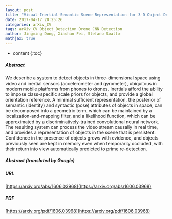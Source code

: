 ```yaml
---
layout: post
title: "Visual-Inertial-Semantic Scene Representation for 3-D Object Detection"
date: 2017-04-17 20:25:26
categories: arXiv_CV
tags: arXiv_CV Object_Detection Drone CNN Detection
author: Jingming Dong, Xiaohan Fei, Stefano Soatto
mathjax: true
---
```


* content
{:toc}

##### Abstract
We describe a system to detect objects in three-dimensional space using video and inertial sensors (accelerometer and gyrometer), ubiquitous in modern mobile platforms from phones to drones. Inertials afford the ability to impose class-specific scale priors for objects, and provide a global orientation reference. A minimal sufficient representation, the posterior of semantic (identity) and syntactic (pose) attributes of objects in space, can be decomposed into a geometric term, which can be maintained by a localization-and-mapping filter, and a likelihood function, which can be approximated by a discriminatively-trained convolutional neural network. The resulting system can process the video stream causally in real time, and provides a representation of objects in the scene that is persistent: Confidence in the presence of objects grows with evidence, and objects previously seen are kept in memory even when temporarily occluded, with their return into view automatically predicted to prime re-detection.

##### Abstract (translated by Google)


##### URL
[https://arxiv.org/abs/1606.03968](https://arxiv.org/abs/1606.03968)

##### PDF
[https://arxiv.org/pdf/1606.03968](https://arxiv.org/pdf/1606.03968)

